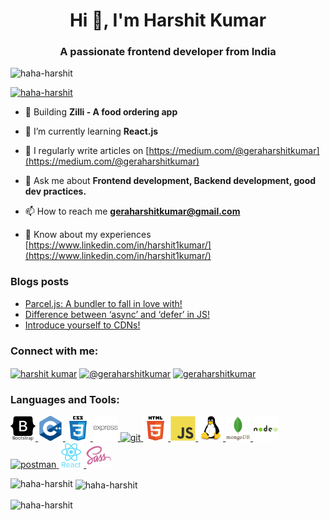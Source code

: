 <h1 align="center">Hi 👋, I'm Harshit Kumar</h1>
<h3 align="center">A passionate frontend developer from India</h3>

<p align="left"> <img src="https://komarev.com/ghpvc/?username=haha-harshit&label=Profile%20views&color=0e75b6&style=flat" alt="haha-harshit" /> </p>

<p align="left"> <a href="https://github.com/ryo-ma/github-profile-trophy"><img src="https://github-profile-trophy.vercel.app/?username=haha-harshit" alt="haha-harshit" /></a> </p>

- 🔭 Building **Zilli - A food ordering app**

- 🌱 I’m currently learning **React.js**

- 📝 I regularly write articles on [https://medium.com/@geraharshitkumar](https://medium.com/@geraharshitkumar)

- 💬 Ask me about **Frontend development, Backend development, good dev practices.**

- 📫 How to reach me **geraharshitkumar@gmail.com**

- 📄 Know about my experiences [https://www.linkedin.com/in/harshit1kumar/](https://www.linkedin.com/in/harshit1kumar/)

### Blogs posts
<!-- BLOG-POST-LIST:START -->
- [Parcel.js: A bundler to fall in love with!](https://medium.com/@geraharshitkumar/parcel-js-a-bundler-to-fall-in-love-with-b08203760054?source=rss-f74606a80b71------2)
- [Difference between ‘async’ and ‘defer’ in JS!](https://medium.com/@geraharshitkumar/difference-between-async-and-defer-in-js-9cc99264f15f?source=rss-f74606a80b71------2)
- [Introduce yourself to CDNs!](https://medium.com/@geraharshitkumar/introduce-yourself-to-cdns-by-harshit-7be2a27a09?source=rss-f74606a80b71------2)
<!-- BLOG-POST-LIST:END -->

<h3 align="left">Connect with me:</h3>
<p align="left">
<a href="https://linkedin.com/in/harshit kumar" target="blank"><img align="center" src="https://raw.githubusercontent.com/rahuldkjain/github-profile-readme-generator/master/src/images/icons/Social/linked-in-alt.svg" alt="harshit kumar" height="30" width="40" /></a>
<a href="https://medium.com/@geraharshitkumar" target="blank"><img align="center" src="https://raw.githubusercontent.com/rahuldkjain/github-profile-readme-generator/master/src/images/icons/Social/medium.svg" alt="@geraharshitkumar" height="30" width="40" /></a>
<a href="https://www.leetcode.com/geraharshitkumar" target="blank"><img align="center" src="https://raw.githubusercontent.com/rahuldkjain/github-profile-readme-generator/master/src/images/icons/Social/leet-code.svg" alt="geraharshitkumar" height="30" width="40" /></a>
</p>

<h3 align="left">Languages and Tools:</h3>
<p align="left"> <a href="https://getbootstrap.com" target="_blank" rel="noreferrer"> <img src="https://raw.githubusercontent.com/devicons/devicon/master/icons/bootstrap/bootstrap-plain-wordmark.svg" alt="bootstrap" width="40" height="40"/> </a> <a href="https://www.w3schools.com/cpp/" target="_blank" rel="noreferrer"> <img src="https://raw.githubusercontent.com/devicons/devicon/master/icons/cplusplus/cplusplus-original.svg" alt="cplusplus" width="40" height="40"/> </a> <a href="https://www.w3schools.com/css/" target="_blank" rel="noreferrer"> <img src="https://raw.githubusercontent.com/devicons/devicon/master/icons/css3/css3-original-wordmark.svg" alt="css3" width="40" height="40"/> </a> <a href="https://expressjs.com" target="_blank" rel="noreferrer"> <img src="https://raw.githubusercontent.com/devicons/devicon/master/icons/express/express-original-wordmark.svg" alt="express" width="40" height="40"/> </a> <a href="https://git-scm.com/" target="_blank" rel="noreferrer"> <img src="https://www.vectorlogo.zone/logos/git-scm/git-scm-icon.svg" alt="git" width="40" height="40"/> </a> <a href="https://www.w3.org/html/" target="_blank" rel="noreferrer"> <img src="https://raw.githubusercontent.com/devicons/devicon/master/icons/html5/html5-original-wordmark.svg" alt="html5" width="40" height="40"/> </a> <a href="https://developer.mozilla.org/en-US/docs/Web/JavaScript" target="_blank" rel="noreferrer"> <img src="https://raw.githubusercontent.com/devicons/devicon/master/icons/javascript/javascript-original.svg" alt="javascript" width="40" height="40"/> </a> <a href="https://www.linux.org/" target="_blank" rel="noreferrer"> <img src="https://raw.githubusercontent.com/devicons/devicon/master/icons/linux/linux-original.svg" alt="linux" width="40" height="40"/> </a> <a href="https://www.mongodb.com/" target="_blank" rel="noreferrer"> <img src="https://raw.githubusercontent.com/devicons/devicon/master/icons/mongodb/mongodb-original-wordmark.svg" alt="mongodb" width="40" height="40"/> </a> <a href="https://nodejs.org" target="_blank" rel="noreferrer"> <img src="https://raw.githubusercontent.com/devicons/devicon/master/icons/nodejs/nodejs-original-wordmark.svg" alt="nodejs" width="40" height="40"/> </a> <a href="https://postman.com" target="_blank" rel="noreferrer"> <img src="https://www.vectorlogo.zone/logos/getpostman/getpostman-icon.svg" alt="postman" width="40" height="40"/> </a> <a href="https://reactjs.org/" target="_blank" rel="noreferrer"> <img src="https://raw.githubusercontent.com/devicons/devicon/master/icons/react/react-original-wordmark.svg" alt="react" width="40" height="40"/> </a> <a href="https://sass-lang.com" target="_blank" rel="noreferrer"> <img src="https://raw.githubusercontent.com/devicons/devicon/master/icons/sass/sass-original.svg" alt="sass" width="40" height="40"/> </a> </p>

<p><img align="left" src="https://github-readme-stats.vercel.app/api/top-langs?username=haha-harshit&show_icons=true&locale=en&layout=compact" alt="haha-harshit" /></p>

<p>&nbsp;<img align="center" src="https://github-readme-stats.vercel.app/api?username=haha-harshit&show_icons=true&locale=en" alt="haha-harshit" /></p>

<p><img align="center" src="https://github-readme-streak-stats.herokuapp.com/?user=haha-harshit&" alt="haha-harshit" /></p>
